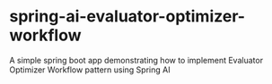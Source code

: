 # spring-ai-evaluator-optimizer-workflow
A simple spring boot app demonstrating how to implement Evaluator Optimizer Workflow pattern using Spring AI
